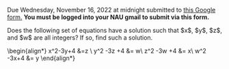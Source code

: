 <!--<html>

<body>
-->

<!--
---
layout: page
title: Problem of the Week
---
-->

<p>Due Wednesday, November 16, 2022 at midnight submitted to 
<a href="https://forms.gle/LgCLL5vhwUn6h5eA7">this Google form.</a> <b>You must be logged into your NAU gmail to submit via this form. </b>


<p> Does the following set of equations have a solution such that $x$, $y$, $z$, and $w$ are all integers? If so, find such a solution. 

\begin{align*} 
x^2-3y+4 &=z \\
y^2 -3z +4 &= w\\
z^2 -3w +4 &= x\\
w^2 -3x+4 &= y 
\end{align*} 

 </p>



